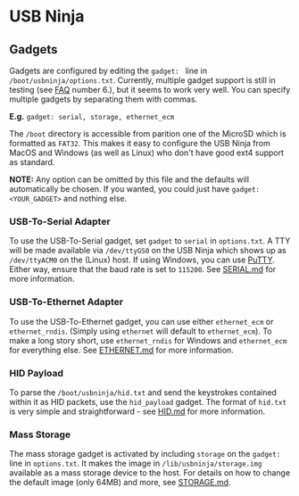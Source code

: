 # USB Ninja
## Gadgets

Gadgets are configured by editing the `gadget: ` line in `/boot/usbninja/options.txt`. Currently, multiple gadget support is still in testing (see [FAQ](FAQ.md) number 6.), but it seems to work very well. You can specify multiple gadgets by separating them with commas.

**E.g.** `gadget: serial, storage, ethernet_ecm`

The `/boot` directory is accessible from parition one of the MicroSD which is formatted as `FAT32`. This makes it easy to configure the USB Ninja from MacOS and Windows (as well as Linux) who don't have good ext4 support as standard.

**NOTE:** Any option can be omitted by this file and the defaults will automatically be chosen. If you wanted, you could just have `gadget: <YOUR_GADGET>` and nothing else.

### USB-To-Serial Adapter
To use the USB-To-Serial gadget, set `gadget` to `serial` in `options.txt`. A TTY will be made available via `/dev/ttyGS0` on the USB Ninja which shows up as `/dev/ttyACM0` on the (Linux) host. If using Windows, you can use [PuTTY](https://www.chiark.greenend.org.uk/~sgtatham/putty/latest.html). Either way, ensure that the baud rate is set to `115200`. See [SERIAL.md](SERIAL.md) for more information.

### USB-To-Ethernet Adapter
To use the USB-To-Ethernet gadget, you can use either `ethernet_ecm` or `ethernet_rndis`. (Simply using `ethernet` will default to `ethernet_ecm`). To make a long story short, use `ethernet_rndis` for Windows and `ethernet_ecm` for everything else. See [ETHERNET.md](ETHERNET.md) for more information.

### HID Payload
To parse the `/boot/usbninja/hid.txt` and send the keystrokes contained within it as HID packets, use the `hid_payload` gadget. The format of `hid.txt` is very simple and straightforward - see [HID.md](HID.md) for more information.

### Mass Storage
The mass storage gadget is activated by including `storage` on the `gadget: ` line in `options.txt`. It makes the image in `/lib/usbninja/storage.img` available as a mass storage device to the host. For details on how to change the default image (only 64MB) and more, see [STORAGE.md](STORAGE.md).
